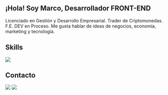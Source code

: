 ## ¡Hola! Soy Marco, Desarrollador FRONT-END

<p>Licenciado en Gestión y Desarrollo Empresarial. Trader de Criptomonedas. F.E. DEV en Proceso. Me gusta hablar de ideas de negocios, economía, marketing y tecnología.</p>

<h2>Skills</h2>

<div>
<img src="https://skillicons.dev/icons?i=react,js,html,css,nodejs,py,github,vercel,bootstrap,wordpress,ps,ai,ae,figma,perline=14">
</div>

<h2>Contacto</h2>
<a href="https://www.linkedin.com/in/marcooravila/" target="blank"> <img src="https://skillicons.dev/icons?i=linkedin"></a>  <a href="mailto:marcooravila@gmail.com" target="blank"> <img  src="https://skillicons.dev/icons?i=gmail"></a>
